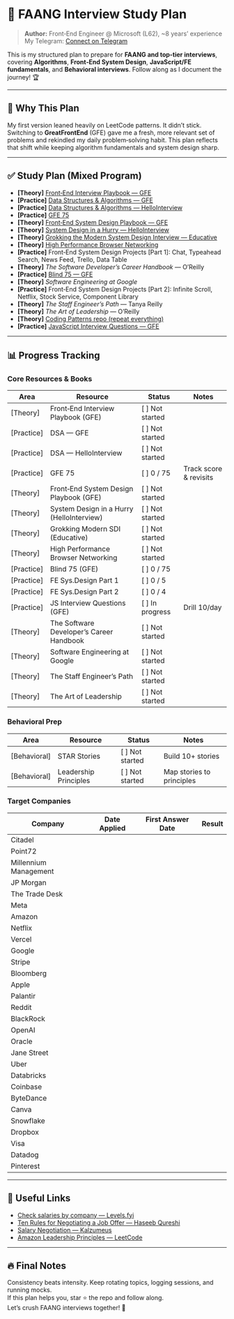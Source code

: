 # 📌 FAANG Interview Study Plan

> **Author:** Front‑End Engineer @ Microsoft (L62), ~8 years’ experience  
> My Telegram: [Connect on Telegram](https://t.me/webfordevs)

This is my structured plan to prepare for **FAANG and top-tier interviews**, covering **Algorithms**, **Front‑End System Design**, **JavaScript/FE fundamentals**, and **Behavioral interviews**. Follow along as I document the journey! 🏆

---

## 🧭 Why This Plan

My first version leaned heavily on LeetCode patterns. It didn’t stick. Switching to **GreatFrontEnd** (GFE) gave me a fresh, more relevant set of problems and rekindled my daily problem‑solving habit. This plan reflects that shift while keeping algorithm fundamentals and system design sharp.

---

## ✅ Study Plan (Mixed Program)

- **[Theory]** [Front‑End Interview Playbook — GFE](https://www.greatfrontend.com/front-end-interview-playbook)
- **[Practice]** [Data Structures & Algorithms — GFE](https://www.greatfrontend.com/interviews/focus-areas/data-structures-algorithms)
- **[Practice]** [Data Structures & Algorithms — HelloInterview](https://www.hellointerview.com/learn/code)
- **[Practice]** [GFE 75](https://www.greatfrontend.com/interviews/gfe75)
- **[Theory]** [Front‑End System Design Playbook — GFE](https://www.greatfrontend.com/front-end-system-design-playbook)
- **[Theory]** [System Design in a Hurry — HelloInterview](https://www.hellointerview.com/learn/system-design/in-a-hurry/introduction)
- **[Theory]** [Grokking the Modern System Design Interview — Educative](https://www.educative.io/courses/grokking-the-system-design-interview/getting-ready-for-the-system-design-interview)
- **[Theory]** [High Performance Browser Networking](https://hpbn.co/)
- **[Practice]** Front‑End System Design Projects [Part 1]: Chat, Typeahead Search, News Feed, Trello, Data Table
- **[Theory]** *The Software Developer’s Career Handbook* — O’Reilly
- **[Practice]** [Blind 75 — GFE](https://www.greatfrontend.com/interviews/blind75)
- **[Theory]** *Software Engineering at Google*
- **[Practice]** Front‑End System Design Projects [Part 2]: Infinite Scroll, Netflix, Stock Service, Component Library
- **[Theory]** *The Staff Engineer’s Path* — Tanya Reilly
- **[Theory]** *The Art of Leadership* — O’Reilly
- **[Theory]** [Coding Patterns repo (repeat everything)](https://github.com/Chanda-Abdul/Several-Coding-Patterns-for-Solving-Data-Structures-and-Algorithms-Problems-during-Interviews)
- **[Practice]** [JavaScript Interview Questions — GFE](https://www.greatfrontend.com/questions/javascript-interview-questions)

---

## 📊 Progress Tracking

### Core Resources & Books

| Area | Resource | Status | Notes |
|---|---|---|---|
| [Theory] | Front‑End Interview Playbook (GFE) | [ ] Not started |  |
| [Practice] | DSA — GFE | [ ] Not started |  |
| [Practice] | DSA — HelloInterview | [ ] Not started |  |
| [Practice] | GFE 75 | [ ] 0 / 75 | Track score & revisits |
| [Theory] | Front‑End System Design Playbook (GFE) | [ ] Not started |  |
| [Theory] | System Design in a Hurry (HelloInterview) | [ ] Not started |  |
| [Theory] | Grokking Modern SDI (Educative) | [ ] Not started |  |
| [Theory] | High Performance Browser Networking | [ ] Not started |  |
| [Practice] | Blind 75 (GFE) | [ ] 0 / 75 |  |
| [Practice] | FE Sys.Design Part 1 | [ ] 0 / 5 |  |
| [Practice] | FE Sys.Design Part 2 | [ ] 0 / 4 |  |
| [Practice] | JS Interview Questions (GFE) | [ ] In progress | Drill 10/day |
| [Theory] | The Software Developer’s Career Handbook | [ ] Not started |  |
| [Theory] | Software Engineering at Google | [ ] Not started |  |
| [Theory] | The Staff Engineer’s Path | [ ] Not started |  |
| [Theory] | The Art of Leadership | [ ] Not started |  |

### Behavioral Prep

| Area | Resource | Status | Notes |
|---|---|---|---|
| [Behavioral] | STAR Stories | [ ]  Not started | Build 10+ stories |
| [Behavioral] | Leadership Principles | [ ] Not started | Map stories to principles |

### Target Companies

| Company | Date Applied | First Answer Date | Result |
|---|---|---|---|
| Citadel |  |  |  |
| Point72 |  |  |  |
| Millennium Management |  |  |  |
| JP Morgan |  |  |  |
| The Trade Desk |  |  |  |
| Meta |  |  |  |
| Amazon |  |  |  |
| Netflix |  |  |  |
| Vercel |  |  |  |
| Google |  |  |  |
| Stripe |  |  |  |
| Bloomberg |  |  |  |
| Apple |  |  |  |
| Palantir |  |  |  |
| Reddit |  |  |  |
| BlackRock |  |  |  |
| OpenAI |  |  |  |
| Oracle |  |  |  |
| Jane Street |  |  |  |
| Uber |  |  |  |
| Databricks |  |  |  |
| Coinbase |  |  |  |
| ByteDance |  |  |  |
| Canva |  |  |  |
| Snowflake |  |  |  |
| Dropbox |  |  |  |
| Visa |  |  |  |
| Datadog |  |  |  |
| Pinterest |  |  |  |

---

## 🔗 Useful Links

- [Check salaries by company — Levels.fyi](https://www.levels.fyi/)
- [Ten Rules for Negotiating a Job Offer — Haseeb Qureshi](https://haseebq.com/my-ten-rules-for-negotiating-a-job-offer/)
- [Salary Negotiation — Kalzumeus](https://www.kalzumeus.com/2012/01/23/salary-negotiation/)
- [Amazon Leadership Principles — LeetCode](https://leetcode.com/discuss/post/2183771/amazon-leadership-principles-by-gyanar-ij2l/)

---

## 🔥 Final Notes

Consistency beats intensity. Keep rotating topics, logging sessions, and running mocks.  
If this plan helps you, star ⭐ the repo and follow along.  
Let’s crush FAANG interviews together! 🚀
